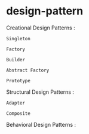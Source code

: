 # design-pattern

Creational Design Patterns :

`Singleton`

`Factory`

`Builder`

`Abstract Factory`

`Prototype`

Structural Design Patterns :

`Adapter`

`Composite`

Behavioral Design Patterns :
